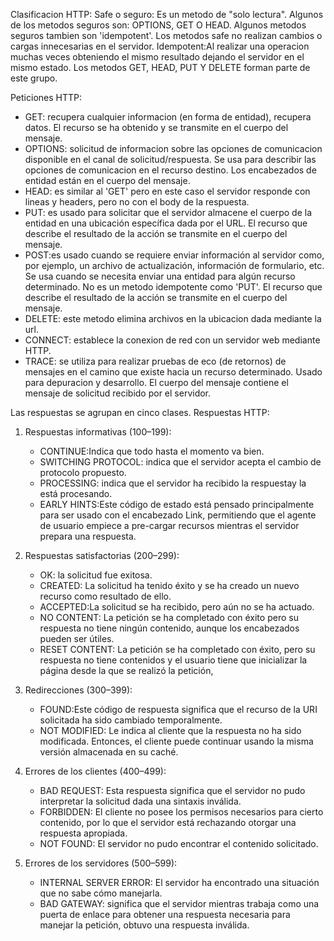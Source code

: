 Clasificacion HTTP:
Safe o seguro: Es un metodo de "solo lectura". Algunos de los metodos seguros son: OPTIONS, GET O HEAD. Algunos metodos seguros tambien son 'idempotent'. Los metodos safe no realizan cambios o cargas innecesarias en el servidor.
Idempotent:Al realizar una operacion muchas veces obteniendo el mismo resultado dejando el servidor en el mismo estado. Los metodos GET, HEAD, PUT Y DELETE forman parte de este grupo.

Peticiones HTTP:
- GET: recupera cualquier informacion (en forma de entidad), recupera datos. El recurso se ha obtenido y se transmite en el cuerpo del mensaje.
- OPTIONS: solicitud de informacion sobre las opciones de comunicacion disponible en el canal de solicitud/respuesta. Se usa para describir las opciones de comunicacion en el recurso destino.
	Los encabezados de entidad están en el cuerpo del mensaje.
- HEAD: es similar al 'GET' pero en este caso el servidor responde con lineas y headers, pero no con el body de la respuesta.
- PUT: es usado para solicitar que el servidor almacene el cuerpo de la entidad en una ubicación específica dada por el URL. El recurso que describe el resultado de la acción se transmite en el cuerpo del mensaje.
- POST:es usado cuando se requiere enviar información al servidor como, por ejemplo, un archivo de actualización, información de formulario, etc. Se usa cuando se necesita enviar una entidad para algún recurso determinado. No es un metodo idempotente como 'PUT'.
	El recurso que describe el resultado de la acción se transmite en el cuerpo del mensaje.
- DELETE: este metodo elimina archivos en la ubicacion dada mediante la url.
- CONNECT: establece la conexion de red con un servidor web mediante HTTP.
- TRACE: se utiliza para realizar pruebas de eco (de retornos) de mensajes en el camino que existe hacia un recurso determinado. Usado para depuracion y desarrollo. El cuerpo del mensaje contiene el mensaje de solicitud recibido por el servidor.

Las respuestas se agrupan en cinco clases. Respuestas HTTP:

1. Respuestas informativas (100–199):
	- CONTINUE:Indica que todo hasta el momento va bien.
	- SWITCHING PROTOCOL: indica que el servidor acepta el cambio de protocolo propuesto.
	- PROCESSING: indica que el servidor ha recibido la respuestay la está procesando.
	- EARLY HINTS:Este código de estado está pensado principalmente para ser usado con el encabezado Link, permitiendo que el agente de usuario empiece a pre-cargar recursos mientras el servidor prepara una respuesta.

2. Respuestas satisfactorias (200–299):
	- OK: la solicitud fue exitosa.
	- CREATED: La solicitud ha tenido éxito y se ha creado un nuevo recurso como resultado de ello.
	- ACCEPTED:La solicitud se ha recibido, pero aún no se ha actuado. 
	- NO CONTENT: La petición se ha completado con éxito pero su respuesta no tiene ningún contenido, aunque los encabezados pueden ser útiles.
	- RESET CONTENT: La petición se ha completado con éxito, pero su respuesta no tiene contenidos y el usuario tiene que inicializar la página desde la que se realizó la petición,

3. Redirecciones (300–399):
	- FOUND:Este código de respuesta significa que el recurso de la URI solicitada ha sido cambiado temporalmente.
	- NOT MODIFIED: Le indica al cliente que la respuesta no ha sido modificada. Entonces, el cliente puede continuar usando la misma versión almacenada en su caché.

4. Errores de los clientes (400–499):
	- BAD REQUEST: Esta respuesta significa que el servidor no pudo interpretar la solicitud dada una sintaxis inválida.
	- FORBIDDEN: El cliente no posee los permisos necesarios para cierto contenido, por lo que el servidor está rechazando otorgar una respuesta apropiada.
	- NOT FOUND: El servidor no pudo encontrar el contenido solicitado.

5. Errores de los servidores (500–599):
	- INTERNAL SERVER ERROR: El servidor ha encontrado una situación que no sabe cómo manejarla.
	- BAD GATEWAY: significa que el servidor mientras trabaja como una puerta de enlace para obtener una respuesta necesaria para manejar la petición, obtuvo una respuesta inválida.
	